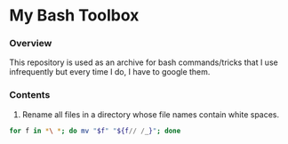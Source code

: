 # My Bash Toolbox

### Overview
This repository is used as an archive for bash commands/tricks that I use infrequently but every time I do, I have to google them. 

### Contents

1. Rename all files in a directory whose file names contain white spaces. 

```bash 
for f in *\ *; do mv "$f" "${f// /_}"; done
```
